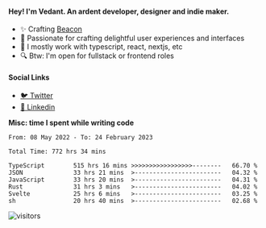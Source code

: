 #### Hey! I'm Vedant. An ardent developer, designer and indie maker.
- ✨ Crafting [Beacon](https://github.com/withbeacon/beacon)
- 💙 Passionate for crafting delightful user experiences and interfaces
- 🚀 I mostly work with typescript, react, nextjs, etc
- 🔍 Btw: I'm open for fullstack or frontend roles

#### Social Links
- [🐦 Twitter](https://twitter.com/vedantnn7)
- [💼 Linkedin](https://linkedin.com/in/vedant-nandwana)

**Misc: time I spent while writing code**
<!--START_SECTION:waka-->

```text
From: 08 May 2022 - To: 24 February 2023

Total Time: 772 hrs 34 mins

TypeScript        515 hrs 16 mins >>>>>>>>>>>>>>>>>--------   66.70 %
JSON              33 hrs 21 mins  >------------------------   04.32 %
JavaScript        33 hrs 20 mins  >------------------------   04.31 %
Rust              31 hrs 3 mins   >------------------------   04.02 %
Svelte            25 hrs 6 mins   >------------------------   03.25 %
sh                20 hrs 40 mins  >------------------------   02.68 %
```

<!--END_SECTION:waka-->


<!--START_SECTION:activity-->
![visitors](https://visitor-badge.laobi.icu/badge?page_id=vedantnn71.vedantnn71)
<!--END_SECTION:activity-->
